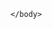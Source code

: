 <html xmlns="http://www.w3.org/2000/svg" xmlns:xlink="http://www.w3.org/1999/xlink">
    <head>
      <title>Messaging</title>
    </head>
    <body>        
        <script type='text/javascript'>         
            window.addEventListener("onEmbeddedMessagingReady", () => {
                console.log("onEmbeddedMessagingReady emitted");
            });
            window.addEventListener("onEmbeddedMessagingWindowMaximized", (e) => {
                console.log("Received the onEmbeddedMessagingWindowMaximized event…" + JSON.stringify(e.detail));
            });
	    window.addEventListener("onEmbeddedMessagingWindowMinimized", (e) => {
                console.log("Received the onEmbeddedMessagingWindowMinimized event…" + JSON.stringify(e.detail));
            });
            window.addEventListener("onEmbeddedMessagingButtonClicked", (e) => {
                console.log("Received the onEmbeddedMessagingButtonClicked event…" + JSON.stringify(e.detail));
            });
	    window.addEventListener("onEmbeddedMessagingConversationRouted", (e) => {
                console.log("Received the onEmbeddedMessagingConversationRouted event…" + JSON.stringify(e.detail));
            });
            window.addEventListener("onEmbeddedMessagingConversationStarted", (e) => {
                console.log("Received the onEmbeddedMessagingConversationStarted event…" + JSON.stringify(e.detail));
            });
            window.addEventListener("onEmbeddedMessagingPreChatLoaded", (e) => {
                console.log("Received the onEmbeddedMessagingPreChatLoaded event…" + JSON.stringify(e.detail));
            });
            window.addEventListener("onEmbeddedMessagingPreChatSubmitted", (e) => {
                console.log("Received the onEmbeddedMessagingPreChatSubmitted event…" + JSON.stringify(e.detail));
            });
            window.addEventListener("onEmbeddedMessagingConversationParticipantChanged", (e) => {
                var eventName = "onEmbeddedMessagingConversationParticipantChanged";
                console.log(`Received the ${eventName} event…` + JSON.stringify(e.detail));
            });
            window.addEventListener("onEmbeddedMessageSent", (e) => {
                var eventName = "onEmbeddedMessageSent";
                console.log(`Received the ${eventName} event…` + JSON.stringify(e.detail));
            });
            window.addEventListener("onEmbeddedMessagingTranscriptRequested", (e) => {
                var eventName = "onEmbeddedMessagingTranscriptRequested";
                console.log(`Received the ${eventName} event…` + JSON.stringify(e.detail));
            });
	    window.addEventListener("onEmbeddedMessagingTranscriptRequestFailed", (e) => {
                var eventName = "onEmbeddedMessagingTranscriptRequestFailed";
                console.log(`Received the ${eventName} event…` + JSON.stringify(e.detail));
            });
            window.addEventListener("onEmbeddedMessagingTranscriptDownloadSuccessful", (e) => {
                var eventName = "onEmbeddedMessagingTranscriptDownloadSuccessful";
                console.log(`Received the ${eventName} event…` + JSON.stringify(e.detail));
            });
            window.addEventListener("onEmbeddedMessagingConversationClosed", (e) => {
                var eventName = "onEmbeddedMessagingConversationClosed";
                console.log(`Received the ${eventName} event…` + JSON.stringify(e.detail));
            });
            window.addEventListener("onEmbeddedMessageDelivered", (e) => {
                var eventName = "onEmbeddedMessageDelivered";
                console.log(`Received the ${eventName} event…` + JSON.stringify(e.detail));
            });
            window.addEventListener("onEmbeddedMessageRead", (e) => {
                var eventName = "onEmbeddedMessageRead";
                console.log(`Received the ${eventName} event…` + JSON.stringify(e.detail));
            });
	   window.addEventListener("onEmbeddedMessagingLinkClicked", (e) => {
                var eventName = "onEmbeddedMessagingLinkClicked";
                console.log(`Received the ${eventName} event…` + JSON.stringify(e.detail));
            });
        </script>
<script type='text/javascript'>
	function initEmbeddedMessaging() {
		try {
			embeddedservice_bootstrap.settings.language = 'en_US'; // For example, enter 'en' or 'en-US'

			embeddedservice_bootstrap.init(
				'00DWs0000032Xm9',
				'MIAW',
				'https://infallibletechie4-dev-ed.develop.my.site.com/ESWMIAW1724880016303',
				{
					scrt2URL: 'https://infallibletechie4-dev-ed.develop.my.salesforce-scrt.com'
				}
			);
		} catch (err) {
			console.error('Error loading Embedded Messaging: ', err);
		}
	};
</script>
<script type='text/javascript' src='https://infallibletechie4-dev-ed.develop.my.site.com/ESWMIAW1724880016303/assets/js/bootstrap.min.js' onload='initEmbeddedMessaging()'></script>

    </body>
  </html>
